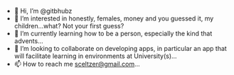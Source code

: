 - 👋 Hi, I’m @gitbhubz
- 👀 I’m interested in honestly, females, money and you guessed it, my children...what? Not your first guess?
- 🌱 I’m currently learning how to be a person, especially the kind that advents...
- 💞️ I’m looking to collaborate on developing apps, in particular an app that will facilitate learning in environments at University(s)...
- 📫 How to reach me sceltzer@gmail.com...

<!---
gitbhubz/gitbhubz is a ✨ special ✨ repository because its `README.md` (this file) appears on your GitHub profile.
You can click the Preview link to take a look at your changes.
--->
